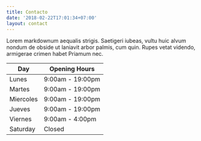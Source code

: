 ```yaml
---
title: Contacto
date: '2018-02-22T17:01:34+07:00'
layout: contact
---
```


Lorem markdownum aequalis strigis. Saetigeri iubeas, vultu huic alvum nondum de obside ut laniavit arbor palmis, cum quin. Rupes vetat videndo, armigerae crimen habet Priamum nec.

| Day       | Opening Hours   |
| --------- | --------------- |
| Lunes     | 9:00am - 19:00pm |
| Martes    | 9:00am - 19:00pm |
| Miercoles | 9:00am - 19:00pm |
| Jueves    | 9:00am - 19:00pm |
| Viernes  | 9:00am - 4:00pm  |
| Saturday  | Closed          |
